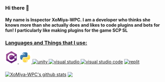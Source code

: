 ### Hi there 👋

<!--
**XoMiya-WPC/XoMiya-WPC** is a ✨ _special_ ✨ repository because its `README.md` (this file) appears on your GitHub profile.
-->
<h4 alight="left">My name is Inspector XoMiya-WPC. I am a developer who thinks she knows more than she actually does and likes to code plugins and bots for fun! I particularly like making plugins for the game SCP SL

  <h3 align="left"><u>Languages and Things that I use:</u></h3>
<p align="left"> <a href="https://www.w3schools.com/cs/" target="_blank"> <img src="https://raw.githubusercontent.com/devicons/devicon/master/icons/csharp/csharp-original.svg" alt="csharp" width="40" height="40"/> </a> <a href="https://www.python.org" target="_blank"> <img src="https://raw.githubusercontent.com/devicons/devicon/master/icons/python/python-original.svg" alt="python" width="40" height="40"/> </a> <a href="https://unity.com/" target="_blank"> <img src="https://www.vectorlogo.zone/logos/unity3d/unity3d-icon.svg" alt="unity" width="40" height="40"/> </a> <a href= "https://visualstudio.microsoft.com/"target="_blank"> <img src="https://visualstudio.microsoft.com/wp-content/uploads/2019/06/BrandVisualStudioWin2019-3.svg" alt="visual studio" width="40" height="40"/> <a href= "https://code.visualstudio.com/"target="_blank"> <img src="https://upload.wikimedia.org/wikipedia/commons/thumb/9/9a/Visual_Studio_Code_1.35_icon.svg/1024px-Visual_Studio_Code_1.35_icon.svg.png" alt="visual studio code" width="40" height="40"/></a> <a href= "https://replit.com/~"target="_blank"> <img src="https://upload.wikimedia.org/wikipedia/commons/thumb/b/b2/Repl.it_logo.svg/1200px-Repl.it_logo.svg.png" alt="replit" width="40" height="40"/></a></p>

<h3 align="left"><My Statistics in case you care:></h3>

<a href="https://github.com/anuraghazra/github-readme-stats"><img align="center" src="https://github-readme-stats.vercel.app/api?username=xomiya-wpc&show_icons=true&include_all_commits=true&theme=synthwave&hide_border=true" alt="XoMiya-WPC's github stats" /></a> <a href="https://github.com/anuraghazra/github-readme-stats"><img align="center" src="https://github-readme-stats.vercel.app/api/top-langs/?username=xomiya-wpc&layout=compact&theme=synthwave&hide_border=true" /></a>


